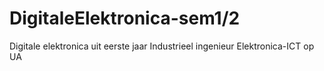 # DigitaleElektronica-sem1/2
 Digitale elektronica uit eerste jaar Industrieel ingenieur Elektronica-ICT op UA

